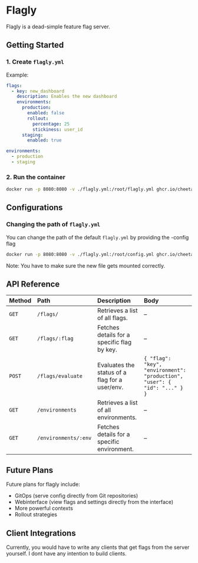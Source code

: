 # Flagly
Flagly is a dead-simple feature flag server.

## Getting Started
### 1. Create `flagly.yml`
Example:
```yml
flags:
  - key: new_dashboard
    description: Enables the new dashboard
    environments:
      production:
        enabled: false
        rollout:
          percentage: 25
          stickiness: user_id
      staging:
        enabled: true

environments:
  - production
  - staging
```
### 2. Run the container

```sh
docker run -p 8080:8080 -v ./flagly.yml:/root/flagly.yml ghcr.io/cheetahbyte/flagly:latest
```
## Configurations
### Changing the path of `flagly.yml`
You can change the path of the default `flagly.yml` by providing the -config flag
```sh
docker run -p 8080:8080 -v ./flagly.yml:/root/config.yml ghcr.io/cheetahbyte/flagly:latest -config config.yml
```
Note: You have to make sure the new file gets mounted correctly.

## API Reference
| Method | Path                 | Description                                    | Body                                                               |
| :----- | :------------------- | :--------------------------------------------- | :----------------------------------------------------------------- |
| `GET`  | `/flags/`            | Retrieves a list of all flags.                 | –                                                                  |
| `GET`  | `/flags/:flag`       | Fetches details for a specific flag by key.    | –                                                                  |
| `POST` | `/flags/evaluate`    | Evaluates the status of a flag for a user/env. | `{ "flag": "key", "environment": "production", "user": { "id": "..." } }` |
| `GET`  | `/environments`      | Retrieves a list of all environments.          | –                                                                  |
| `GET`  | `/environments/:env` | Fetches details for a specific environment.    | –                                                                  |


## Future Plans
Future plans for flagly include:
- GitOps (serve config directly from Git repositories)
- Webinterface (view flags and settings directly from the interface)
- More powerful contexts
- Rollout strategies

## Client Integrations
Currently, you would have to write any clients that get flags from the server yourself.
I dont have any intention to build clients.